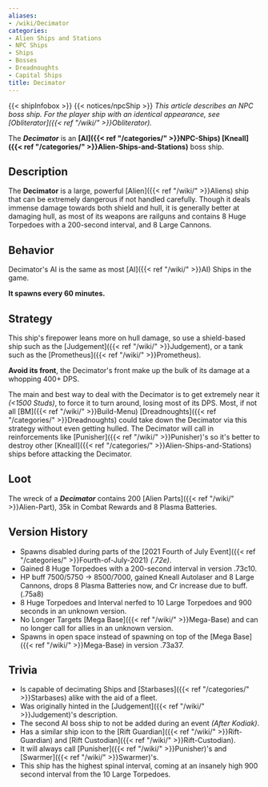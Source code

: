 ```yaml
---
aliases:
- /wiki/Decimator
categories:
- Alien Ships and Stations
- NPC Ships
- Ships
- Bosses
- Dreadnoughts
- Capital Ships
title: Decimator
---
```


{{< shipInfobox >}} {{< notices/npcShip >}} _This article describes an NPC boss ship. For the player ship with an identical appearance, see [Obliterator]({{< ref "/wiki/" >}}Obliterator)._

The **_Decimator_** is an **[AI]({{< ref "/categories/" >}}NPC-Ships) [Kneall]({{< ref "/categories/" >}}Alien-Ships-and-Stations)** boss ship.

## Description

The **Decimator** is a large, powerful [Alien]({{< ref "/wiki/" >}}Aliens) ship that can be extremely dangerous if not handled carefully. Though it deals immense damage towards both shield and hull, it is generally better at damaging hull, as most of its weapons are railguns and contains 8 Huge Torpedoes with a 200-second interval, and 8 Large Cannons.

## Behavior

Decimator's AI is the same as most [AI]({{< ref "/wiki/" >}}AI) Ships in the game.

**It spawns every 60 minutes.**

## Strategy

This ship's firepower leans more on hull damage, so use a shield-based ship such as the [Judgement]({{< ref "/wiki/" >}}Judgement), or a tank such as the [Prometheus]({{< ref "/wiki/" >}}Prometheus).

**Avoid its front**, the Decimator's front make up the bulk of its damage at a whopping 400+ DPS.

The main and best way to deal with the Decimator is to get extremely near it _(<1500 Studs)_, to force it to turn around, losing most of its DPS. Most, if not all [BM]({{< ref "/wiki/" >}}Build-Menu) [Dreadnoughts]({{< ref "/categories/" >}}Dreadnoughts) could take down the Decimator via this strategy without even getting hulled. The Decimator will call in reinforcements like [Punisher]({{< ref "/wiki/" >}}Punisher)'s so it's better to destroy other [Kneall]({{< ref "/categories/" >}}Alien-Ships-and-Stations) ships before attacking the Decimator.

## Loot

The wreck of a **_Decimator_** contains 200 [Alien Parts]({{< ref "/wiki/" >}}Alien-Part), 35k in Combat Rewards and 8 Plasma Batteries.

## Version History 

- Spawns disabled during parts of the [2021 Fourth of July Event]({{< ref "/categories/" >}}Fourth-of-July-2021) _(.72e)_.
- Gained 8 Huge Torpedoes with a 200-second interval in version .73c10.
- HP buff 7500/5750 -> 8500/7000, gained Kneall Autolaser and 8 Large Cannons, drops 8 Plasma Batteries now, and Cr increase due to buff. (.75a8)
- 8 Huge Torpedoes and Interval nerfed to 10 Large Torpedoes and 900 seconds in an unknown version.
- No Longer Targets [Mega Base]({{< ref "/wiki/" >}}Mega-Base) and can no longer call for allies in an unknown version.
- Spawns in open space instead of spawning on top of the [Mega Base]({{< ref "/wiki/" >}}Mega-Base) in version .73a37.

## Trivia

- Is capable of decimating Ships and [Starbases]({{< ref "/categories/" >}}Starbases) alike with the aid of a fleet.
- Was originally hinted in the [Judgement]({{< ref "/wiki/" >}}Judgement)'s description.
- The second AI boss ship to not be added during an event _(After Kodiak)_.
- Has a similar ship icon to the [Rift Guardian]({{< ref "/wiki/" >}}Rift-Guardian) and [Rift Custodian]({{< ref "/wiki/" >}}Rift-Custodian).
- It will always call [Punisher]({{< ref "/wiki/" >}}Punisher)'s and [Swarmer]({{< ref "/wiki/" >}}Swarmer)'s.
- This ship has the highest spinal interval, coming at an insanely high 900 second interval from the 10 Large Torpedoes.